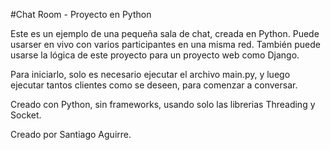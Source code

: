 
#Chat Room - Proyecto en Python

<p>Este es un ejemplo de una pequeña sala de chat, creada en Python. 
Puede usarser en vivo con varios participantes en una misma red. 
También puede usarse la lógica de este proyecto para un proyecto web como Django.</p>

<p>Para iniciarlo, solo es necesario ejecutar el archivo main.py, y luego ejecutar
tantos clientes como se deseen, para comenzar a conversar.</p>

<p>Creado con Python, sin frameworks, usando solo las librerias Threading y Socket.</p>

<p>Creado por Santiago Aguirre.</p>
